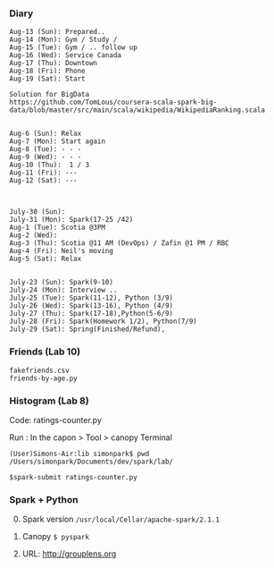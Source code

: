 
### Diary
```
Aug-13 (Sun): Prepared..
Aug-14 (Mon): Gym / Study /
Aug-15 (Tue): Gym / .. follow up
Aug-16 (Wed): Service Canada
Aug-17 (Thu): Downtown
Aug-18 (Fri): Phone
Aug-19 (Sat): Start

Solution for BigData
https://github.com/TomLous/coursera-scala-spark-big-data/blob/master/src/main/scala/wikipedia/WikipediaRanking.scala


Aug-6 (Sun): Relax
Aug-7 (Mon): Start again
Aug-8 (Tue): - - -
Aug-9 (Wed): - - -
Aug-10 (Thu):  1 / 3
Aug-11 (Fri): ---
Aug-12 (Sat): ---



July-30 (Sun): 
July-31 (Mon): Spark(17-25 /42)
Aug-1 (Tue): Scotia @3PM
Aug-2 (Wed): 
Aug-3 (Thu): Scotia @11 AM (DevOps) / Zafin @1 PM / RBC
Aug-4 (Fri): Neil's moving
Aug-5 (Sat): Relax


July-23 (Sun): Spark(9-10)
July-24 (Mon): Interview ..
July-25 (Tue): Spark(11-12), Python (3/9)
July-26 (Wed): Spark(13-16), Python (4/9) 
July-27 (Thu): Spark(17-18),Python(5-6/9)
July-28 (Fri): Spark(Homework 1/2), Python(7/9)
July-29 (Sat): Spring(Finished/Refund), 
```


### Friends (Lab 10)
```
fakefriends.csv
friends-by-age.py
```

### Histogram (Lab 8)
Code: ratings-counter.py

Run : In the capon > Tool > canopy Terminal
```
(User)Simons-Air:lib simonpark$ pwd
/Users/simonpark/Documents/dev/spark/lab/

$spark-submit ratings-counter.py 
```


### Spark + Python

0. Spark version
`/usr/local/Cellar/apache-spark/2.1.1`

1. Canopy
`$ pyspark`
2. URL: http://grouplens.org
